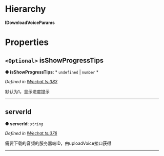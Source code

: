 

# Hierarchy

**IDownloadVoiceParams**

# Properties

<a id="isshowprogresstips"></a>

## `<Optional>` isShowProgressTips

**● isShowProgressTips**: * `undefined` &#124; `number`
*

*Defined in [IWechat.ts:383](https://github.com/yc-typescript/jssdk/blob/4422e9c/src/IWechat.ts#L383)*

默认为1，显示进度提示

___
<a id="serverid"></a>

##  serverId

**● serverId**: *`string`*

*Defined in [IWechat.ts:378](https://github.com/yc-typescript/jssdk/blob/4422e9c/src/IWechat.ts#L378)*

需要下载的音频的服务器端ID，由uploadVoice接口获得

___

